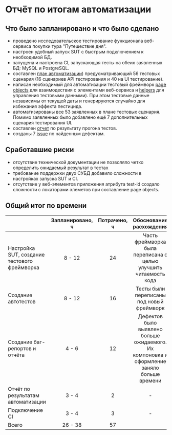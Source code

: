 # Отчёт по итогам автоматизации

## Что было запланировано и что было сделано

- проведено исследовательское тестирование функционала веб-сервиса покупки тура "Путешествие дня".
- настроен удобный запуск SUT с быстрым подключением к необходимой БД.
- запущена и настроена CI, запускающая тесты на обеих заявленных БД: MySQL и PostgreSQL.
- составлен [план автоматизации](https://github.com/EldarKhismatov/Diplom/blob/main/docs/Plan.md)) предусматривающий 56 тестовых сценария (16 сценариев API тестирования и 40 на 
UI тестирование).
- написан необходимый для автоматизации тестовый фреймворк 
[page objects](https://github.com/EldarKhismatov/Diplom/tree/main/src/test/java/page) для взаимодествия с 
элементами веб-сервиса и 
[helpers](https://github.com/EldarKhismatov/Diplom/tree/main/src/test/java/data) для управления тестовыми данными). 
При этом тестовые данные независимы от текущей даты и генерируются случайно для избежания эффекта пестицида.
- автоматизированы все 53 заявленных в плане тестовых сценария. Помимо заявленных было добавлено ещё 7 дополнительных
сценария тестирования UI.
- составлен [отчет](https://github.com/EldarKhismatov/Diplom/blob/main/docs/Report.md) по результату прогона тестов.
- созданы 7 [issue](https://github.com/EldarKhismatov/Diplom/issues) по найденным дефектам.

## Сработавшие риски

- отсутствие технической документации не позволяло четко определить ожидаемый результат в тестах
- требование поддержки двух СУБД добавило сложности в настройках запуска SUT и CI.
- отсутствие у веб-элементов приложения атрибута test-id создало сложности с локаторами элеметов при составление page objects.

## Общий итог по времени

|                  | Запланировано, ч  | Потрачено, ч |                                  Обоснование расхождения                                   |
|:-----------------|    :----:   |:------------:|:------------------------------------------------------------------------------------------:|
| Настройка SUT, создание тестового фреймворка | 8 - 12  |      24      |             Часть фреймворка была переписана с целью улучшить читаемость кода              |
| Создание автотестов  | 8 - 12  |      16      |                         Тесты были переписаны под новый фреймворк                          |
| Создание баг-репортов и отчёта | 4 - 6 |      12      | Дефектов было выявлено больше ожидаемого. Их компоновка и оформление заняло больше времени |  
| Отчёт по результатам автоматизации | 3 - 4 |      2       |                                             -                                              |  
| Подключение CI | 3 - 4 |      3       |                                             -                                              |  
| Всего | 26 - 38 |     57       |                                                                                            |
